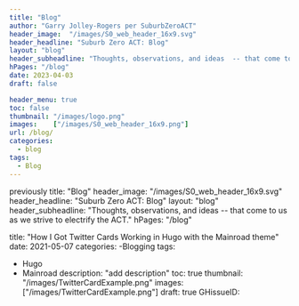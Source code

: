 ```yaml
---
title: "Blog"
author: "Garry Jolley-Rogers per SuburbZeroACT"  
header_image:  "/images/S0_web_header_16x9.svg" 
header_headline: "Suburb Zero ACT: Blog"  
layout: "blog" 
header_subheadline: "Thoughts, observations, and ideas  -- that come to us as we strive to electrify the ACT." 
hPages: "/blog"  
date: 2023-04-03
draft: false

header_menu: true
toc: false
thumbnail: "/images/logo.png"
images:    ["/images/S0_web_header_16x9.png"]
url: /blog/
categories:
  - blog 
tags:
  - Blog
---  
```

 
 previously
title: "Blog" 
header_image:  "/images/S0_web_header_16x9.svg"
header_headline: "Suburb Zero ACT: Blog" 
layout: "blog"
header_subheadline: "Thoughts, observations, and ideas  -- that come to us as we strive to electrify the ACT."
hPages: "/blog"
 


title: "How I Got Twitter Cards Working in Hugo with the Mainroad theme"
date: 2021-05-07
categories:
  -Blogging
tags:
- Hugo
- Mainroad 
description: "add description" 
toc: true 
thumbnail: "/images/TwitterCardExample.png"
images: ["/images/TwitterCardExample.png"] 
draft: true 
GHissueID: